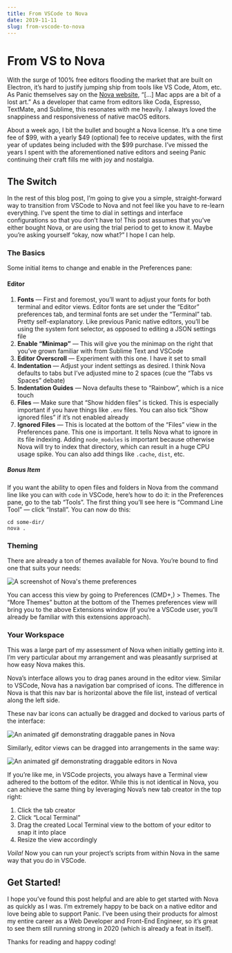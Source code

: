 ```yaml
---
title: From VSCode to Nova
date: 2019-11-11
slug: from-vscode-to-nova
---
```


# From VS to Nova

With the surge of 100% free editors flooding the market that are built on Electron, it’s hard to justify jumping ship from tools like VS Code, Atom, etc. As Panic themselves say on the [Nova website](https://nova.app/), “[…] Mac apps are a bit of a lost art.” As a developer that came from editors like Coda, Espresso, TextMate, and Sublime, this resonates with me heavily. I always loved the snappiness and responsiveness of native macOS editors.

About a week ago, I bit the bullet and bought a Nova license. It’s a one time fee of $99, with a yearly $49 (optional) fee to receive updates, with the first year of updates being included with the \$99 purchase. I’ve missed the years I spent with the aforementioned native editors and seeing Panic continuing their craft fills me with joy and nostalgia.

## The Switch

In the rest of this blog post, I’m going to give you a simple, straight-forward way to transition from VSCode to Nova and not feel like you have to re-learn everything. I’ve spent the time to dial in settings and interface configurations so that you don’t have to! This post assumes that you’ve either bought Nova, or are using the trial period to get to know it. Maybe you’re asking yourself “okay, now what?” I hope I can help.

### The Basics

Some initial items to change and enable in the Preferences pane:

#### Editor

1. **Fonts** — First and foremost, you’ll want to adjust your fonts for both terminal and editor views. Editor fonts are set under the “Editor” preferences tab, and terminal fonts are set under the “Terminal” tab. Pretty self-explanatory. Like previous Panic native editors, you’ll be using the system font selector, as opposed to editing a JSON settings file
2. **Enable “Minimap”** — This will give you the minimap on the right that you’ve grown familiar with from Sublime Text and VSCode
3. **Editor Overscroll** — Experiment with this one. I have it set to small
4. **Indentation** — Adjust your indent settings as desired. I think Nova defaults to tabs but I’ve adjusted mine to 2 spaces (cue the “Tabs vs Spaces” debate)
5. **Indentation Guides** — Nova defaults these to “Rainbow”, which is a nice touch
6. **Files** — Make sure that “Show hidden files” is ticked. This is especially important if you have things like `.env` files. You can also tick “Show ignored files” if it’s not enabled already
7. **Ignored Files** — This is located at the bottom of the “Files” view in the Preferences pane. This one is important. It tells Nova what to ignore in its file indexing. Adding `node_modules` is important because otherwise Nova will try to index that directory, which can result in a huge CPU usage spike. You can also add things like `.cache`, `dist`, etc.

##### Bonus Item

If you want the ability to open files and folders in Nova from the command line like you can with `code` in VSCode, here’s how to do it: in the Preferences pane, go to the tab “Tools”. The first thing you’ll see here is “Command Line Tool” — click “Install”. You can now do this:

```
cd some-dir/
nova .
```

### Theming

There are already a ton of themes available for Nova. You’re bound to find one that suits your needs:

![A screenshot of Nova's theme preferences](/journal/nova-themes.png)

You can access this view by going to Preferences (CMD+,) > Themes. The “More Themes” button at the bottom of the Themes preferences view will bring you to the above Extensions window (if you’re a VSCode user, you’ll already be familiar with this extensions approach).

### Your Workspace

This was a large part of my assessment of Nova when initially getting into it. I’m very particular about my arrangement and was pleasantly surprised at how easy Nova makes this.

Nova’s interface allows you to drag panes around in the editor view. Similar to VSCode, Nova has a navigation bar comprised of icons. The difference in Nova is that this nav bar is horizontal above the file list, instead of vertical along the left side.

These nav bar icons can actually be dragged and docked to various parts of the interface:

![An animated gif demonstrating draggable panes in Nova](/journal/nova-draggable-panes.gif)

Similarly, editor views can be dragged into arrangements in the same way:

![An animated gif demonstrating draggable editors in Nova](/journal/nova-draggable-editors.gif)

If you’re like me, in VSCode projects, you always have a Terminal view adhered to the bottom of the editor. While this is not identical in Nova, you can achieve the same thing by leveraging Nova’s new tab creator in the top right:

1. Click the tab creator
2. Click “Local Terminal”
3. Drag the created Local Terminal view to the bottom of your editor to snap it into place
4. Resize the view accordingly

_Voila!_ Now you can run your project’s scripts from within Nova in the same way that you do in VSCode.

## Get Started!

I hope you’ve found this post helpful and are able to get started with Nova as quickly as I was. I’m extremely happy to be back on a native editor and love being able to support Panic. I’ve been using their products for almost my entire career as a Web Developer and Front-End Engineer, so it’s great to see them still running strong in 2020 (which is already a feat in itself).

Thanks for reading and happy coding!
